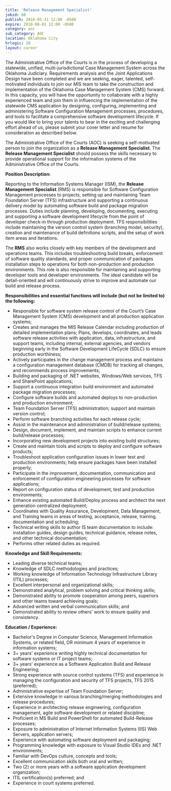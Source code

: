 ```yaml
---
title: 'Release Management Specialist'
jobid: 60
publish: 2016-05-31 12:00 -0500
expire: 2016-08-01 12:00 -0500
category: aoc
sub_category: AOC
location: Oklahoma City
hrlogic: 20
layout: career
---
```

<p>The Administrative Office of the Courts is in the process of developing a statewide, unified, multi-jurisdictional Case Management System across the Oklahoma Judiciary.  Requirements analysis and the Joint Applications Design have been completed and we are seeking, eager, talented, self-motivated individuals to join our MIS team to take the construction and implementation of the Oklahoma Case Management System (CMS) forward.  In this capacity, you will have the opportunity to collaborate with a highly experienced team and join them in influencing the implementation of the statewide CMS application by designing, configuring, implementing and administering Software Configuration Management processes, procedures, and tools to facilitate a comprehensive software development lifecycle.   If you would like to bring your talents to bear in the exciting and challenging effort ahead of us, please submit your cover letter and resume for consideration as described below.</p>
<p>The Administrative Office of the Courts (AOC) is seeking a self-motivated person to join the organization as a <strong>Release Management Specialist</strong>. The <strong>Release Management Specialist</strong> should possess the skills necessary to provide operational support for the information systems of the Administrative Office of the Courts.</p>
<p><strong>Position Description:</strong></p>
<p>Reporting to the Information Systems Manager (ISM), the <strong>Release Management Specialist</strong> (RMS) is responsible for Software Configuration Management processes to projects, setting up and maintaining Team Foundation Server (TFS) infrastructure and supporting a continuous delivery model by automating software build and package migration processes. Duties include planning, developing, documenting, executing and supporting a software development lifecycle from the point of developer check-in through production deployment. TFS responsibilities include maintaining the version control system (branching model, security), creation and maintenance of build definitions scripts, and the setup of work item areas and iterations.</p>
<p>The <strong>RMS</strong> also works closely with key members of the development and operations teams. This includes troubleshooting build breaks, enforcement of software quality standards, and proper communication of packages installation steps to operations for both non-production and production environments. This role is also responsible for maintaining and supporting developer tools and developer environments. The ideal candidate will be detail-oriented and will continuously strive to improve and automate our build and release process.   
</p>
<p><strong>Responsibilities and essential functions will include (but not be limited to) the following:</strong></p>
<ul>
<li>Responsible for software system release control of the Court’s Case Management System (CMS) development and all production application systems;</li>
<li>Creates and manages the MIS Release Calendar including production of detailed implementation plans; Plans, develops, coordinates, and leads software release activities with application, data, infrastructure, and support teams, including internal, external agencies, and vendors beginning early in the Software Development LifeCycle (SDLC) to ensure production worthiness;</li>
<li>Actively participates in the change management process and maintains a configuration management database (CMDB) for tracking all changes, and recommends process improvements;</li>
<li>Building and packaging of .NET websites, Windows/Web services, TFS and SharePoint applications;</li>
<li>Support a continuous integration build environment and automated package migration processes;</li>
<li>Configure software builds and automated deploys to non-production and production environment;</li>
<li>Team Foundation Server (TFS) administration; support and maintain version control;</li>
<li>Perform software branching activities for each release cycle;</li>
<li>Assist in the maintenance and administration of build/release systems;</li>
<li>Design, document, implement, and maintain scripts to enhance current build/release processes;</li>
<li>Incorporating new development projects into existing build structures;</li>
<li>Create and maintain tools and scripts to deploy and configure software products;</li>
<li>Troubleshoot application configuration issues in lower test and production environments; help ensure packages have been installed properly;</li>
<li>Participate in the improvement, documentation, communication and enforcement of configuration engineering processes for software applications;</li>
<li>Report on configuration status of development, test and production environments;</li>
<li>Enhance existing automated Build/Deploy process and architect the next generation centralized deployment;</li>
<li>Coordinates with Quality Assurance, Development, Data Management, and Training teams in areas of testing, acceptance, release, training, documentation and scheduling;</li>
<li>Technical writing skills to author IS team documentation to include: installation guides, design guides, technical guidance, release notes, and other technical documentation;</li>
<li>Performs other related duties as required.</li>
</ul>
<p><strong>Knowledge and Skill Requirements:</strong></p>
<ul>
<li>Leading diverse technical teams;</li>
<li>Knowledge of SDLC methodologies and practices;</li>
<li>Working knowledge of Information Technology Infrastructure Library (ITIL) processes;</li>
<li>Excellent interpersonal and organizational skills;</li>
<li>Demonstrated analytical, problem solving and critical thinking skills;</li>
<li>Demonstrated ability to promote cooperation among peers, superiors and other teams toward achieving goals;</li>
<li>Advanced written and verbal communication skills; and</li>
<li>Demonstrated ability to review others’ work to ensure quality and consistency.</li>
</ul>
<p><strong>Education / Experience:</strong></p>
<ul>
<li>Bachelor's Degree in Computer Science, Management Information Systems, or related field,
OR minimum 4 years of experience in information systems;</li>
<li>3+ years' experience writing highly technical documentation for software systems or IT project teams;</li>
<li>3+ years' experience as a Software Application Build and Release Engineering;</li>
<li>Strong experience with source control systems (TFS) and experience in managing the configuration and security of TFS projects, TFS 2015 (preferred);</li>
<li>Administrative expertise of Team Foundation Server;</li>
<li>Extensive knowledge in various branching/merging methodologies and release procedures;</li>
<li>Experience in architecting release engineering, configuration management, agile software development or related discipline;</li>
<li>Proficient in MS Build and PowerShell for automated Build-Release processes;</li>
<li>Exposure to administration of Internet Information Systems (IIS) Web Servers, application servers;</li>
<li>Experience with automating software deployment and packaging;</li>
<li>Programming knowledge with exposure to Visual Studio IDEs and .NET environments;</li>
<li>Familiar with DevOps culture, concepts and tools;</li>
<li>Excellent communication skills both oral and written;</li>
<li>Two (2) or more years with a software application development organization;</li>
<li>ITIL certification(s) preferred; and</li>
<li>Experience in court systems preferred.</li></ul>